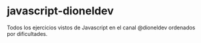 # javascript-dioneldev
Todos los ejercicios vistos de Javascript en el canal @dioneldev ordenados por dificultades.
